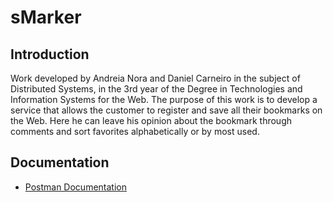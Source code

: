 # sMarker

## Introduction

Work developed by Andreia Nora and Daniel Carneiro in the subject of Distributed Systems, in the 3rd year of the Degree in Technologies and Information Systems for the Web. The purpose of this work is to develop a service that allows the customer to register and save all their bookmarks on the Web. Here he can leave his opinion about the bookmark through comments and sort favorites alphabetically or by most used.


## Documentation

* [Postman Documentation](https://documenter.getpostman.com/view/2286004/api-smarker/7TJCDTT)
